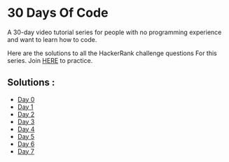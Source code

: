 # 30 Days Of Code

A 30-day video tutorial series for people with no programming experience and want to learn how to code.

Here are the solutions to all the HackerRank challenge questions For this series. Join [HERE](http://hr.gs/fdeeee) to practice.

## Solutions :

* [Day 0](https://github.com/Shivang-Bhandari/30-Days-of-Code/blob/master/Day0.py)
* [Day 1](https://github.com/Shivang-Bhandari/30-Days-of-Code/blob/master/Day1.py)
* [Day 2](https://github.com/Shivang-Bhandari/30-Days-of-Code/blob/master/Day2.py)
* [Day 3](https://github.com/Shivang-Bhandari/30-Days-of-Code/blob/master/Day3.py)
* [Day 4](https://github.com/Shivang-Bhandari/30-Days-of-Code/blob/master/Day4.py)
* [Day 5](https://github.com/Shivang-Bhandari/30-Days-of-Code/blob/master/Day5.py)
* [Day 6](https://github.com/Shivang-Bhandari/30-Days-of-Code/blob/master/Day6.py)
* [Day 7](https://github.com/Shivang-Bhandari/30-Days-of-Code/blob/master/Day7.py)
